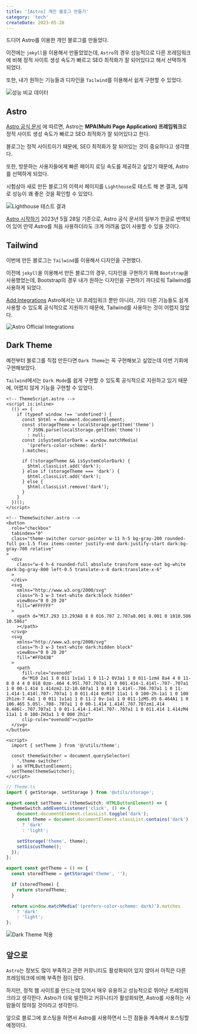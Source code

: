```yaml
---
title: '[Astro] 개인 블로그 만들기'
category: 'tech'
createDate: 2023-05-28
---
```


드디어 Astro를 이용한 개인 블로그를 만들었다.

이전에는 `jekyll`을 이용해서 만들었었는데, `Astro`의 경우 성능적으로 다른 프레임워크에 비해 정적 사이트 생성 속도가 빠르고 SEO 최적화가 잘 되어있다고 해서 선택하게 되었다.

또한, 내가 원하는 기능들과 디자인을 `Tailwind`를 이용해서 쉽게 구현할 수 있었다.

![성능 비교 데이터](https://github.com/Jangyusu/yusu.log/assets/60203731/469404d9-6222-4621-819f-b1c218e57683)

## Astro

[Astro 공식 문서](https://docs.astro.build/ko/concepts/mpa-vs-spa/) 에 따르면, Astro는 **MPA(Multi Page Application) 프레임워크**로 정적 사이트 생성 속도가 빠르고 SEO 최적화가 잘 되어있다고 한다.

블로그는 정적 사이트이기 때문에, SEO 최적화가 잘 되어있는 것이 중요하다고 생각했다.

또한, 방문하는 사용자들에게 빠른 페이지 로딩 속도를 제공하고 싶었기 때문에, Astro를 선택하게 되었다.

시험삼아 새로 만든 블로그의 이력서 페이지를 `Lighthouse`로 테스트 해 본 결과, 실제로 성능이 꽤 좋은 것을 확인할 수 있었다.

![Lighthouse 테스트 결과](https://github.com/Jangyusu/yusu.log/assets/60203731/34f3bc21-abef-45bf-abd2-4b18b10a6a60)

[Astro 시작하기](https://docs.astro.build/ko/install/auto/) 2023년 5월 28일 기준으로, Astro 공식 문서의 일부가 한글로 번역되어 있어 만약 Astro를 처음 사용하더라도 크게 어려움 없이 사용할 수 있을 것이다.

## Tailwind

이번에 만든 블로그는 `Tailwind`를 이용해서 디자인을 구현했다.

이전에 `jekyll`을 이용해서 만든 블로그의 경우, 디자인을 구현하기 위해 `Bootstrap`을 사용했었는데, Bootstrap의 경우 내가 원하는 디자인을 구현하기 까다로워 Tailwind를 사용하게 되었다.

[Add Integrations](https://docs.astro.build/ko/guides/integrations-guide/) Astro에서는 UI 프레임워크 뿐만 아니라, 기타 다른 기능들도 쉽게 사용할 수 있도록 공식적으로 지원하기 때문에, Tailwind를 사용하는 것이 어렵지 않았다.

![Astro Official Integrations](https://github.com/Jangyusu/yusu.log/assets/60203731/c2115c26-d2dd-4dc8-afab-eb23ceeca0f8)

## Dark Theme

예전부터 블로그를 직접 만든다면 `Dark Theme`는 꼭 구현해보고 싶었는데 이번 기회에 구현해보았다.

`Tailwind`에서는 `Dark Mode`를 쉽게 구현할 수 있도록 공식적으로 지원하고 있기 때문에, 어렵지 않게 기능을 구현할 수 있었다.

```astro
<!-- ThemeScript.astro -->
<script is:inline>
  (() => {
    if (typeof window !== 'undefined') {
      const $html = document.documentElement;
      const storageTheme = localStorage.getItem('theme')
        ? JSON.parse(localStorage.getItem('theme'))
        : null;
      const isSystemColorDark = window.matchMedia(
        '(prefers-color-scheme: dark)'
      ).matches;

      if (!storageTheme && isSystemColorDark) {
        $html.classList.add('dark');
      } else if (storageTheme === 'dark') {
        $html.classList.add('dark');
      } else {
        $html.classList.remove('dark');
      }
    }
  })();
</script>
```

```astro
<!-- ThemeSwitcher.astro -->
<button
  role="checkbox"
  tabindex="0"
  class="theme-switcher cursor-pointer w-11 h-5 bg-gray-200 rounded-full px-1.5 flex items-center justify-end dark:justify-start dark:bg-gray-700 relative"
>
  <div
    class="w-4 h-4 rounded-full absolute transform ease-out bg-white dark:bg-gray-800 left-0.5 translate-x-0 dark:translate-x-6"
  >
  </div>
  <svg
    xmlns="http://www.w3.org/2000/svg"
    class="h-3 w-3 text-white dark:block hidden"
    viewBox="0 0 20 20"
    fill="#FFFFFF"
  >
    <path d="M17.293 13.293A8 8 0 016.707 2.707a8.001 8.001 0 1010.586 10.586z"
    ></path>
  </svg>
  <svg
    xmlns="http://www.w3.org/2000/svg"
    class="h-3 w-3 text-white dark:hidden block"
    viewBox="0 0 20 20"
    fill="#FFD43B"
  >
    <path
      fill-rule="evenodd"
      d="M10 2a1 1 0 011 1v1a1 1 0 11-2 0V3a1 1 0 011-1zm4 8a4 4 0 11-8 0 4 4 0 018 0zm-.464 4.95l.707.707a1 1 0 001.414-1.414l-.707-.707a1 1 0 00-1.414 1.414zm2.12-10.607a1 1 0 010 1.414l-.706.707a1 1 0 11-1.414-1.414l.707-.707a1 1 0 011.414 0zM17 11a1 1 0 100-2h-1a1 1 0 100 2h1zm-7 4a1 1 0 011 1v1a1 1 0 11-2 0v-1a1 1 0 011-1zM5.05 6.464A1 1 0 106.465 5.05l-.708-.707a1 1 0 00-1.414 1.414l.707.707zm1.414 8.486l-.707.707a1 1 0 01-1.414-1.414l.707-.707a1 1 0 011.414 1.414zM4 11a1 1 0 100-2H3a1 1 0 000 2h1z"
      clip-rule="evenodd"></path>
  </svg>
</button>

<script>
  import { setTheme } from '@/utils/theme';

  const themeSwitcher = document.querySelector(
    '.theme-switcher'
  ) as HTMLButtonElement;
  setTheme(themeSwitcher);
</script>
```

```ts
// Theme.ts
import { getStorage, setStorage } from '@utils/storage';

export const setTheme = (themeSwitch: HTMLButtonElement) => {
  themeSwitch.addEventListener('click', () => {
    document.documentElement.classList.toggle('dark');
    const theme = document.documentElement.classList.contains('dark')
      ? 'dark'
      : 'light';

    setStorage('theme', theme);
    setGiscusTheme();
  });
};

export const getTheme = () => {
  const storedTheme = getStorage('theme', '');

  if (storedTheme) {
    return storedTheme;
  }

  return window.matchMedia('(prefers-color-scheme: dark)').matches
    ? 'dark'
    : 'light';
};
```

![Dark Theme 적용](https://github.com/Jangyusu/yusu.log/assets/60203731/adedeb9b-fd31-42b4-9efc-51bffa6e97e8)

## 앞으로

`Astro`는 정보도 많이 부족하고 관련 커뮤니티도 활성화되어 있지 않아서 아직은 다른 프레임워크에 비해 부족한 점이 많다.

하지만, 정적 웹 사이트를 만드는데 있어서 매우 유용하고 성능적으로 뛰어난 프레임워크라고 생각한다. Astro가 더욱 발전하고 커뮤니티가 활성화되면, Astro를 사용하는 사람들이 많아질 것이라고 생각한다.

앞으로 블로그에 포스팅을 하면서 Astro를 사용하면서 느낀 점들을 계속해서 포스팅할 예정이다.
